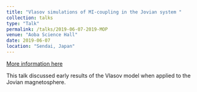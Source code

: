```yaml
---
title: "Vlasov simulations of MI-coupling in the Jovian system "
collection: talks
type: "Talk"
permalink: /talks/2019-06-07-2019-MOP
venue: "Aoba Science Hall"
date: 2019-06-07
location: "Sendai, Japan"
---
```


[More information here](http://pparc.tohoku.ac.jp/sympo/mop/)

This talk discussed early results of the Vlasov model when applied to the Jovian magnetosphere.
